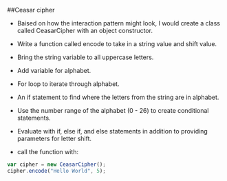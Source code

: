 ##Ceasar cipher

* Baised on how the interaction pattern might look, I would create a class called CeasarCipher with an object constructor.

* Write a function called encode to take in a string value and shift value.

* Bring the string variable to all uppercase letters.

* Add variable for alphabet.

* For loop to iterate through alphabet.

* An if statement to find where the letters from the string are in alphabet.

* Use the number range of the alphabet (0 - 26) to create conditional statements.

* Evaluate with if, else if, and else statements in addition to providing parameters for letter shift.

* call the function with:
```javascript
var cipher = new CeasarCipher();
cipher.encode("Hello World", 5);
```
